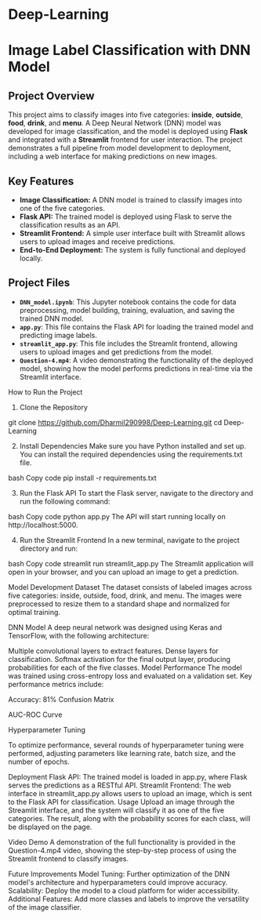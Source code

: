 # Deep-Learning

# Image Label Classification with DNN Model

## Project Overview
This project aims to classify images into five categories: **inside**, **outside**, **food**, **drink**, and **menu**. A Deep Neural Network (DNN) model was developed for image classification, and the model is deployed using **Flask** and integrated with a **Streamlit** frontend for user interaction. The project demonstrates a full pipeline from model development to deployment, including a web interface for making predictions on new images.

## Key Features
- **Image Classification:** A DNN model is trained to classify images into one of the five categories.
- **Flask API:** The trained model is deployed using Flask to serve the classification results as an API.
- **Streamlit Frontend:** A simple user interface built with Streamlit allows users to upload images and receive predictions.
- **End-to-End Deployment:** The system is fully functional and deployed locally.

## Project Files
- **`DNN_model.ipynb`**: This Jupyter notebook contains the code for data preprocessing, model building, training, evaluation, and saving the trained DNN model.
- **`app.py`**: This file contains the Flask API for loading the trained model and predicting image labels.
- **`streamlit_app.py`**: This file includes the Streamlit frontend, allowing users to upload images and get predictions from the model.
- **`Question-4.mp4`**: A video demonstrating the functionality of the deployed model, showing how the model performs predictions in real-time via the Streamlit interface.

How to Run the Project

1. Clone the Repository

git clone https://github.com/Dharmil290998/Deep-Learning.git
cd Deep-Learning


2. Install Dependencies
Make sure you have Python installed and set up. You can install the required dependencies using the requirements.txt file.

bash
Copy code
pip install -r requirements.txt

3. Run the Flask API
To start the Flask server, navigate to the directory and run the following command:

bash
Copy code
python app.py
The API will start running locally on http://localhost:5000.

4. Run the Streamlit Frontend
In a new terminal, navigate to the project directory and run:

bash
Copy code
streamlit run streamlit_app.py
The Streamlit application will open in your browser, and you can upload an image to get a prediction.

Model Development
Dataset
The dataset consists of labeled images across five categories: inside, outside, food, drink, and menu. The images were preprocessed to resize them to a standard shape and normalized for optimal training.

DNN Model
A deep neural network was designed using Keras and TensorFlow, with the following architecture:

Multiple convolutional layers to extract features.
Dense layers for classification.
Softmax activation for the final output layer, producing probabilities for each of the five classes.
Model Performance
The model was trained using cross-entropy loss and evaluated on a validation set. Key performance metrics include:

Accuracy: 81%
Confusion Matrix

AUC-ROC Curve


Hyperparameter Tuning


To optimize performance, several rounds of hyperparameter tuning were performed, adjusting parameters like learning rate, batch size, and the number of epochs.

Deployment
Flask API: The trained model is loaded in app.py, where Flask serves the predictions as a RESTful API.
Streamlit Frontend: The web interface in streamlit_app.py allows users to upload an image, which is sent to the Flask API for classification.
Usage
Upload an image through the Streamlit interface, and the system will classify it as one of the five categories. The result, along with the probability scores for each class, will be displayed on the page.

Video Demo
A demonstration of the full functionality is provided in the Question-4.mp4 video, showing the step-by-step process of using the Streamlit frontend to classify images.

Future Improvements
Model Tuning: Further optimization of the DNN model's architecture and hyperparameters could improve accuracy.
Scalability: Deploy the model to a cloud platform for wider accessibility.
Additional Features: Add more classes and labels to improve the versatility of the image classifier.
